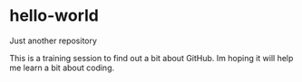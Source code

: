 # hello-world
Just another repository

This is a training session to find out a bit about GitHub. Im hoping it will help me learn a bit about coding.
